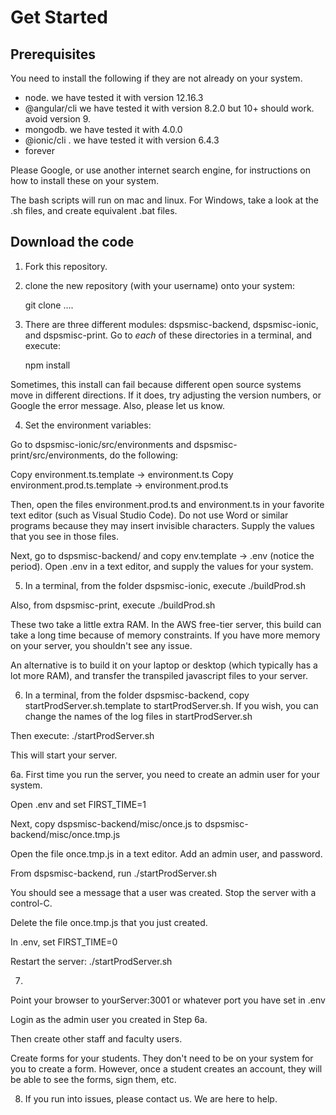 # Get Started


## Prerequisites

You need to install the following if they are not already on your system.
* node. we have tested it with version 12.16.3
* @angular/cli  we have tested it with version 8.2.0 but 10+ should work. avoid version 9.
* mongodb. we have tested it with 4.0.0
* @ionic/cli . we have tested it with version 6.4.3
* forever

Please Google, or use another internet search engine, for instructions on how to install these on your system.

The bash scripts will run on mac and linux. For Windows, take a look at the .sh files, and create equivalent .bat files. 


## Download the code

1. Fork this repository. 

2. clone the new repository (with your username) onto your system:

    git clone ....

3. There are three different modules: dspsmisc-backend, dspsmisc-ionic, and dspsmisc-print. Go to *each* of these directories in a terminal, and execute:

    npm install

Sometimes, this install can fail because different open source systems move in different directions. If it does, try adjusting the version numbers, or Google the error message. Also, please let us know.

4. Set the environment variables:

Go to dspsmisc-ionic/src/environments and dspsmisc-print/src/environments,  do the following:

Copy environment.ts.template -> environment.ts
Copy environment.prod.ts.template -> environment.prod.ts

Then, open the files environment.prod.ts and environment.ts in your favorite text editor (such as Visual Studio Code). Do not use Word or similar programs because they may insert invisible characters. Supply the values that you see in those files. 

Next, go to dspsmisc-backend/ and copy env.template -> .env  (notice the period). Open .env in a text editor, and supply the values for your system. 

5. In a terminal, from the folder dspsmisc-ionic, execute
    ./buildProd.sh

Also, from dspsmisc-print, execute
     ./buildProd.sh

These two take a little extra RAM. In the AWS free-tier server, this build can take a long time because of memory constraints. If you have more memory on your server, you shouldn't see any issue. 

An alternative is to build it on your laptop or desktop (which typically has a lot more RAM), and transfer the transpiled javascript files to your server. 

6. In a terminal, from the folder dspsmisc-backend, copy startProdServer.sh.template to startProdServer.sh. If you wish, you can change the names of the log files in startProdServer.sh

Then execute:
    ./startProdServer.sh

This will start your server. 

6a. First time you run the server, you need to create an admin user for your system. 

Open .env and set FIRST_TIME=1

Next, copy dspsmisc-backend/misc/once.js to dspsmisc-backend/misc/once.tmp.js

Open the file once.tmp.js in a text editor. Add an admin user, and  password. 

From dspsmisc-backend, run ./startProdServer.sh


You should see a message that a user was created. Stop the server with a control-C.

Delete the file once.tmp.js that you just created.

In .env, set FIRST_TIME=0

Restart the server:  ./startProdServer.sh

7.
Point your browser to yourServer:3001  or whatever port you have set in .env

Login as the admin user you created in Step 6a. 

Then create other staff and faculty users. 

Create forms for your students. They don't need to be on your system for you to create a form. However, once a student creates an account, they will be able to see the forms, sign them, etc.

8. If you run into issues, please contact us. We are here to help.




